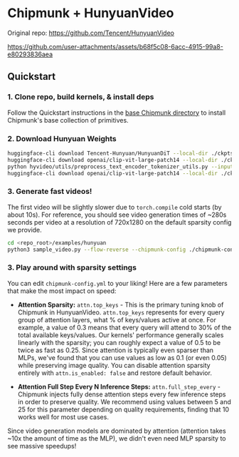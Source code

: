 # Chipmunk + HunyuanVideo

Original repo: https://github.com/Tencent/HunyuanVideo



https://github.com/user-attachments/assets/b68f5c08-6acc-4915-99a8-e80293836aea



## Quickstart
### 1. Clone repo, build kernels, & install deps
Follow the Quickstart instructions in the [base Chipmunk directory](../../README.md) to install Chipmunk's base collection of primitives.

### 2\. Download Hunyuan Weights

```bash
huggingface-cli download Tencent-Hunyuan/HunyuanDiT --local-dir ./ckpts
huggingface-cli download openai/clip-vit-large-patch14 --local-dir ./ckpts/text_encoder_2
python hyvideo/utils/preprocess_text_encoder_tokenizer_utils.py --input_dir ckpts/llava-llama-3-8b-v1_1-transformers --output_dir ./ckpts/text_encoder
huggingface-cli download openai/clip-vit-large-patch14 --local-dir ./ckpts/text_encoder_2
```

### 3\. Generate fast videos!

The first video will be slightly slower due to `torch.compile` cold starts (by about 10s). For reference, you should see video generation times of ~280s seconds per video at a resolution of 720x1280 on the default sparsity config we provide.

```bash
cd <repo_root>/examples/hunyuan
python3 sample_video.py --flow-reverse --chipmunk-config ./chipmunk-config.yml
```

### 3\. Play around with sparsity settings

You can edit `chipmunk-config.yml` to your liking! Here are a few parameters that make the most impact on speed:

- **Attention Sparsity:** `attn.top_keys` - This is the primary tuning knob of Chipmunk in HunyuanVideo. `attn.top_keys` represents for every query group of attention layers, what \% of keys/values active at once. For example, a value of 0.3 means that every query will attend to 30\% of the total available keys/values. Our kernels' performance generally scales linearly with the sparsity; you can roughly expect a value of 0.5 to be twice as fast as 0.25. Since attention is typically even sparser than MLPs, we've found that you can use values as low as 0.1 (or even 0.05) while preserving image quality. You can disable attention sparsity entirely with `attn.is_enabled: false` and restore default behavior.

- **Attention Full Step Every N Inference Steps:** `attn.full_step_every` - Chipmunk injects fully dense attention steps every few inference steps in order to preserve quality. We recommend using values between 5 and 25 for this parameter depending on quality requirements, finding that 10 works well for most use cases.

Since video generation models are dominated by attention (attention takes ~10x the amount of time as the MLP), we didn't even need MLP sparsity to see massive speedups!